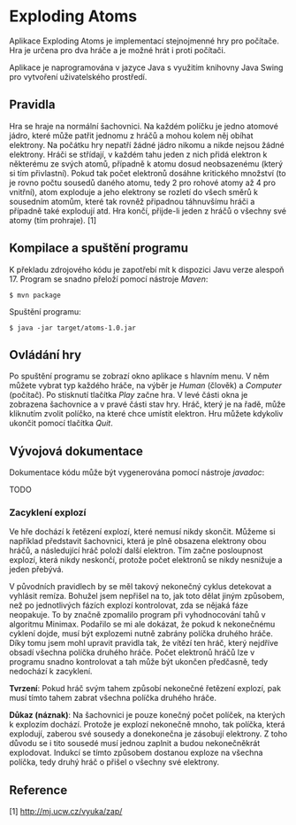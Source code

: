 # Exploding Atoms

Aplikace Exploding Atoms je implementací stejnojmenné hry pro počítače. Hra je určena pro dva hráče a je možné hrát i proti počítači.

Aplikace je naprogramována v jazyce Java s využitím knihovny Java Swing pro vytvoření uživatelského prostředí.

## Pravidla

Hra se hraje na normální šachovnici. Na každém políčku je jedno atomové jádro, které může patřit jednomu z hráčů a mohou kolem něj obíhat elektrony. Na počátku hry nepatří žádné jádro nikomu a nikde nejsou žádné elektrony. Hráči se střídají, v každém tahu jeden z nich přidá elektron k některému ze svých atomů, případně k atomu dosud neobsazenému (který si tím přivlastní). Pokud tak počet elektronů dosáhne kritického množství (to je rovno počtu sousedů daného atomu, tedy 2 pro rohové atomy až 4 pro vnitřní), atom exploduje a jeho elektrony se rozletí do všech směrů k sousedním atomům, které tak rovněž připadnou táhnuvšímu hráči a případně také explodují atd. Hra končí, přijde-li jeden z hráčů o všechny své atomy (tím prohraje). [1]

## Kompilace a spuštění programu

K překladu zdrojového kódu je zapotřebí mít k dispozici Javu verze alespoň 17. Program se snadno přeloží pomocí nástroje *Maven*:

```shell
$ mvn package
```

Spuštění programu:

```shell
$ java -jar target/atoms-1.0.jar
```

## Ovládání hry

Po spuštění programu se zobrazí okno aplikace s hlavním menu. V něm můžete vybrat typ každého hráče, na výběr je *Human* (člověk) a *Computer* (počítač). Po stisknutí tlačítka *Play* začne hra. V levé části okna je zobrazena šachovnice a v pravé části stav hry. Hráč, který je na řadě, může kliknutím zvolit políčko, na které chce umístit elektron. Hru můžete kdykoliv ukončit pomocí tlačítka *Quit*.

## Vývojová dokumentace

Dokumentace kódu může být vygenerována pomocí nástroje *javadoc*:

TODO

### Zacyklení explozí

Ve hře dochází k řetězení explozí, které nemusí nikdy skončit. Můžeme si například představit šachovnici, která je plně obsazena elektrony obou hráčů, a následující hráč položí další elektron. Tím začne posloupnost explozí, která nikdy neskončí, protože počet elektronů se nikdy nesnižuje a jeden přebývá.

V původních pravidlech by se měl takový nekonečný cyklus detekovat a vyhlásit remíza. Bohužel jsem nepřišel na to, jak toto dělat jiným způsobem, než po jednotlivých fázích explozí kontrolovat, zda se nějaká fáze neopakuje. To by značně zpomalilo program při vyhodnocování tahů v algoritmu Minimax. Podařilo se mi ale dokázat, že pokud k nekonečnému cyklení dojde, musí být explozemi nutně zabrány políčka druhého hráče. Díky tomu jsem mohl upravit pravidla tak, že vítězí ten hráč, který nejdříve obsadí všechna políčka druhého hráče. Počet elektronů hráčů lze v programu snadno kontrolovat a tah může být ukončen předčasně, tedy nedochází k zacyklení.

**Tvrzení**: Pokud hráč svým tahem způsobí nekonečné řetězení explozí, pak musí tímto tahem zabrat všechna políčka druhého hráče.

**Důkaz (náznak)**: Na šachovnici je pouze konečný počet políček, na kterých k explozím dochází. Protože je explozí nekonečně mnoho, tak políčka, která explodují, zaberou své sousedy a donekonečna je zásobují elektrony. Z toho důvodu se i tito sousedé musí jednou zaplnit a budou nekonečněkrát explodovat. Indukcí se tímto způsobem dostanou exploze na všechna políčka, tedy druhý hráč o přišel o všechny své elektrony.

## Reference

[1] http://mj.ucw.cz/vyuka/zap/